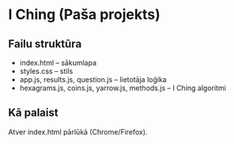 # I Ching (Paša projekts)

## Failu struktūra
- index.html – sākumlapa
- styles.css – stils
- app.js, results.js, question.js – lietotāja loģika
- hexagrams.js, coins.js, yarrow.js, methods.js – I Ching algoritmi

## Kā palaist
Atver index.html pārlūkā (Chrome/Firefox).

